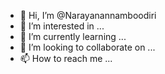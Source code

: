 - 👋 Hi, I’m @Narayanannamboodiri
- 👀 I’m interested in ...
- 🌱 I’m currently learning ...
- 💞️ I’m looking to collaborate on ...
- 📫 How to reach me ...

<!---
Narayanannamboodiri/Narayanannamboodiri is a ✨ special ✨ repository because its `README.md` (this file) appears on your GitHub profile.
You can click the Preview link to take a look at your changes.
--->
